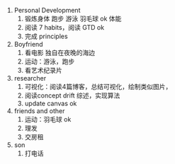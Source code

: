 1. Personal Development
   1. 锻炼身体 跑步 游泳 羽毛球 ok 体能
   2. 阅读 7 habits，阅读 GTD ok
   3. 完成 principles
2. Boyfriend
   1. 看电影 独自在夜晚的海边
   2. 运动：游泳，跑步
   3. 看艺术纪录片
3. researcher
   1. 可视化：阅读4篇博客，总结可视化，绘制类似图片，
   2. 阅读concept drift 综述，实现算法
   3. update canvas ok
4. friends and other
   1. 运动：羽毛球 ok
   2. 理发
   3. 交房租
5. son
   1. 打电话
